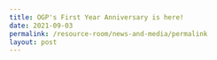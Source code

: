 ```yaml
---
title: OGP's First Year Anniversary is here!
date: 2021-09-03
permalink: /resource-room/news-and-media/permalink
layout: post
---
```

